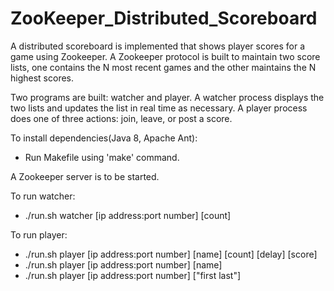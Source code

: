 # ZooKeeper_Distributed_Scoreboard
A distributed scoreboard is implemented that shows player scores for a game using Zookeeper. A Zookeeper protocol is built to maintain two score lists, one contains the N most recent games and the other maintains the N highest scores.

Two programs are built: watcher and player. A watcher process displays the two lists and updates the list in real time as necessary. A player process does one of three actions: join, leave, or post a score.

To install dependencies(Java 8, Apache Ant):
* Run Makefile using 'make' command.

A Zookeeper server is to be started.

To run watcher:
* ./run.sh watcher [ip address:port number] [count]

To run player:
* ./run.sh player [ip address:port number] [name] [count] [delay] [score]
* ./run.sh player [ip address:port number] [name]
* ./run.sh player [ip address:port number] ["first last"]
